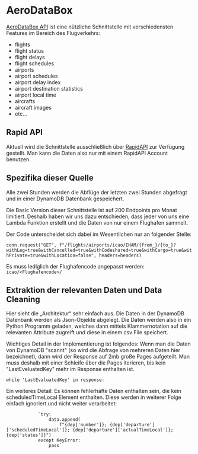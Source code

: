 # AeroDataBox

[AeroDataBox API](https://aerodatabox.com) ist eine nützliche Schnittstelle mit verschiedensten Features im Bereich des Flugverkehrs:

* flights
* flight status
* flight delays
* flight schedules
* airports
* airport schedules
* airport delay index
* airport destination statistics
* airport local time
* aircrafts
* aircraft images
* etc...

## Rapid API

Aktuell wird die Schnittstelle ausschließlich über [RapidAPI](https://rapidapi.com/aerodatabox/api/aerodatabox) zur Verfügung gestellt. Man kann die Daten also nur mit einem RapidAPI Account benutzen.

## Spezifika dieser Quelle

Alle zwei Stunden werden die Abflüge der letzten zwei Stunden abgefragt und in einer DynamoDB Datenbank gespeichert.

Die Basic Version dieser Schnittstelle ist auf 200 Endpoints pro Monat limitiert. Deshalb haben wir uns dazu entschieden, dass jeder von uns eine Lambda Funktion erstellt und die Daten von nur einem Flughafen sammelt.

Der Code unterscheidet sich dabei im Wesentlichen nur an folgender Stelle:

`conn.request("GET", f"/flights/airports/icao/EHAM/{from_}/{to_}?withLeg=true&withCancelled=true&withCodeshared=true&withCargo=true&withPrivate=true&withLocation=false", headers=headers)`

Es muss lediglich der Flughafencode angepasst werden: `icao/<Flughafencode>/`

## Extraktion der relevanten Daten und Data Cleaning

Hier sieht die „Architektur“ sehr einfach aus. Die Daten in der DynamoDB Datenbank werden als Json-Objekte abgelegt. Die Daten werden also in ein Python Programm geladen, welches dann mittels Klammernotation auf die relevanten Attribute zugreift und diese in einem csv File speichert.

Wichtiges Detail in der Implementierung ist folgendes: Wenn man die Daten von DynamoDB "scannt" (so wird die Abfrage von mehreren Daten hier bezeichnet), dann wird der Response auf 2mb große Pages aufgeteilt. Man muss deshalb mit einer Schleife über die Pages iterieren, bis kein "LastEveluatedKey" mehr im Response enthalten ist.

`while 'LastEvaluatedKey' in response:`

Ein weiteres Detail: Es können fehlerhafte Daten enthalten sein, die kein scheduledTimeLocal Element enthalten. Diese werden in weiterer Folge einfach ignoriert und nicht weiter verarbeitet: 

                `try:
                    data.append(
                        f"{dep['number']}; {dep['departure']['scheduledTimeLocal']}; {dep['departure']['actualTimeLocal']}; {dep['status']}")
                except KeyError:
                    pass`
